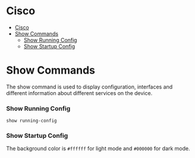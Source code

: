 # Cisco

- [Cisco](#cisco)
- [Show Commands](#show-commands)
    - [Show Running Config](#show-running-config)
    - [Show Startup Config](#show-startup-config)
# Show Commands
The show command is used to display configuration, interfaces and different information about different services on the device.

### Show Running Config
`show running-config`
### Show Startup Config

The background color is `#ffffff` for light mode and `#000000` for dark mode.